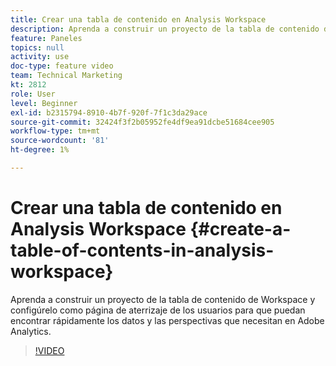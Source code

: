 ```yaml
---
title: Crear una tabla de contenido en Analysis Workspace
description: Aprenda a construir un proyecto de la tabla de contenido de Workspace y configúrelo como página de aterrizaje de los usuarios para que puedan encontrar rápidamente los datos y las perspectivas que necesitan en Adobe Analytics.
feature: Paneles
topics: null
activity: use
doc-type: feature video
team: Technical Marketing
kt: 2812
role: User
level: Beginner
exl-id: b2315794-8910-4b7f-920f-7f1c3da29ace
source-git-commit: 32424f3f2b05952fe4df9ea91dcbe51684cee905
workflow-type: tm+mt
source-wordcount: '81'
ht-degree: 1%

---
```


# Crear una tabla de contenido en Analysis Workspace {#create-a-table-of-contents-in-analysis-workspace}

Aprenda a construir un proyecto de la tabla de contenido de Workspace y configúrelo como página de aterrizaje de los usuarios para que puedan encontrar rápidamente los datos y las perspectivas que necesitan en Adobe Analytics.

>[!VIDEO](https://video.tv.adobe.com/v/26990/?quality=12)
